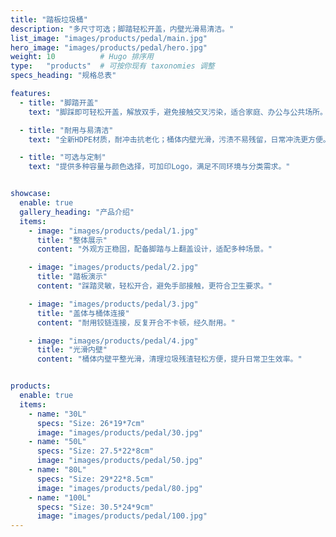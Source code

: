 ```yaml
---
title: "踏板垃圾桶"
description: "多尺寸可选；脚踏轻松开盖，内壁光滑易清洁。"
list_image: "images/products/pedal/main.jpg"
hero_image: "images/products/pedal/hero.jpg"
weight: 10          # Hugo 排序用
type:   "products"  # 可按你现有 taxonomies 调整
specs_heading: "规格总表"

features:
  - title: "脚踏开盖"
    text: "脚踩即可轻松开盖，解放双手，避免接触交叉污染，适合家庭、办公与公共场所。"

  - title: "耐用与易清洁"
    text: "全新HDPE材质，耐冲击抗老化；桶体内壁光滑，污渍不易残留，日常冲洗更方便。"

  - title: "可选与定制"
    text: "提供多种容量与颜色选择，可加印Logo，满足不同环境与分类需求。"


showcase:
  enable: true
  gallery_heading: "产品介绍"
  items:
    - image: "images/products/pedal/1.jpg"
      title: "整体展示"
      content: "外观方正稳固，配备脚踏与上翻盖设计，适配多种场景。"

    - image: "images/products/pedal/2.jpg"
      title: "踏板演示"
      content: "踩踏灵敏，轻松开合，避免手部接触，更符合卫生要求。"

    - image: "images/products/pedal/3.jpg"
      title: "盖体与桶体连接"
      content: "耐用铰链连接，反复开合不卡顿，经久耐用。"

    - image: "images/products/pedal/4.jpg"
      title: "光滑内壁"
      content: "桶体内壁平整光滑，清理垃圾残渣轻松方便，提升日常卫生效率。"


products:
  enable: true
  items:
    - name: "30L"
      specs: "Size: 26*19*7cm"
      image: "images/products/pedal/30.jpg"
    - name: "50L"
      specs: "Size: 27.5*22*8cm"
      image: "images/products/pedal/50.jpg"
    - name: "80L"
      specs: "Size: 29*22*8.5cm"
      image: "images/products/pedal/80.jpg"
    - name: "100L"
      specs: "Size: 30.5*24*9cm"
      image: "images/products/pedal/100.jpg"
---
```

